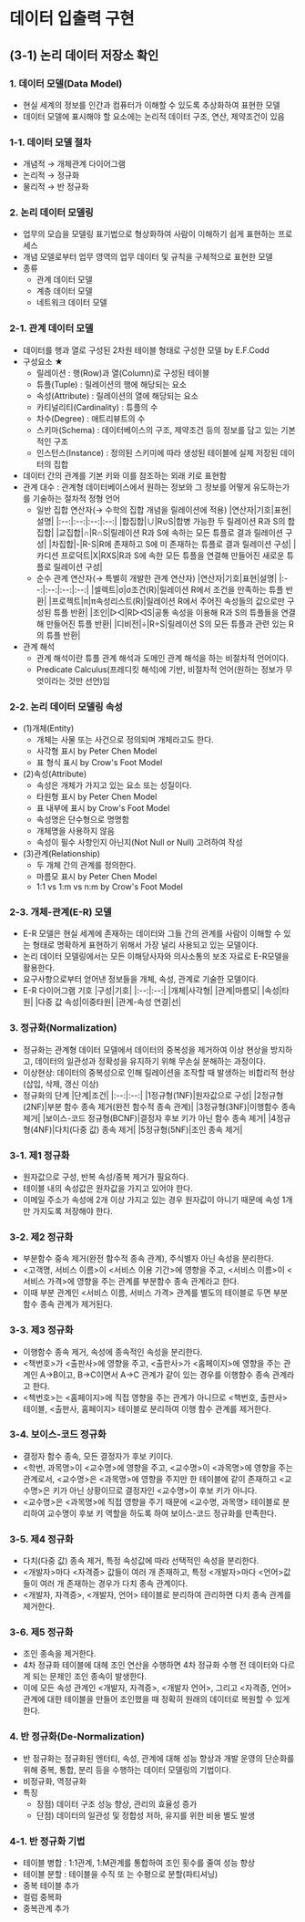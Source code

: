 # 데이터 입출력 구현

## (3-1) 논리 데이터 저장소 확인

### 1. 데이터 모델(Data Model)
- 현실 세계의 정보를 인간과 컴퓨터가 이해할 수 있도록 추상화하여 표현한 모델
- 데이터 모델에 표시해야 할 요소에는 논리적 데이터 구조, 연산, 제약조건이 있음


### 1-1. 데이터 모델 절차
- 개념적 → 개체관계 다이어그램
- 논리적 → 정규화
- 물리적 → 반 정규화


### 2. 논리 데이터 모델링
- 업무의 모습을 모델링 표기법으로 형상화하여 사람이 이해하기 쉽게 표현하는 프로세스
- 개념 모델로부터 업무 영역의 업무 데이터 및 규칙을 구체적으로 표현한 모델
- 종류
  - 관계 데이터 모델
  - 계층 데이터 모델
  - 네트워크 데이터 모델


### 2-1. 관계 데이터 모델
- 데이터를 행과 열로 구성된 2차원 테이블 형태로 구성한 모델 by E.F.Codd
- 구성요소 ★
  - 릴레이션 : 행(Row)과 열(Column)로 구성된 테이블
  - 튜플(Tuple) : 릴레이션의 행에 해당되는 요소
  - 속성(Attribute) : 릴레이션의 열에 해당되는 요소
  - 카티널리티(Cardinality) : 튜플의 수
  - 차수(Degree) : 애트리뷰트의 수
  - 스키마(Schema) : 데이터베이스의 구조, 제약조건 등의 정보를 담고 있는 기본적인 구조
  - 인스턴스(Instance) : 정의된 스키미에 따라 생성된 테이블에 실제 저장된 데이터의 집합
- 데이터 간의 관계를 기본 키와 이를 참조하는 외래 키로 표현함
- 관계 대수 : 관계형 데이터베이스에서 원하는 정보와 그 정보를 어떻게 유도하는가를 기술하는 절차적 정형 언어
  - 일반 집합 연산자(→ 수학의 집합 개념을 릴레이션에 적용)
    |연산자|기호|표현|설명|
    |:--:|:--:|:--:|:--:|
    |합집합|∪|R∪S|합병 가능한 두 릴레이션 R과 S의 합집합|
    |교집합|∩|R∩S|릴레이션 R과 S에 속하는 모든 튜플로 결과 릴레이션 구성|
    |차집합|-|R-S|R에 존재하고 S에 미 존재하는 튜플로 결과 릴레이션 구성|
    |카디션 프로덕트|X|RXS|R과 S에 속한 모든 튜플을 연결해 만들어진 새로운 튜플로 릴레이션 구성|
  - 순수 관계 연산자(→ 특별히 개발한 관계 연산자)
    |연산자|기호|표현|설명|
    |:--:|:--:|:--:|:--:|
    |셀렉트|σ|σ조건(R)|릴레이션 R에서 조건을 만족하는 튜플 반환|
    |프로젝트|π|π속성리스트(R)|릴레이션 R에서 주어진 속성들의 값으로만 구성된 튜플 반환|
    |조인|▷◁|R▷◁S|공통 속성을 이용해 R과 S의 튜플들을 연결해 만들어진 튜플 반환|
    |디비전|÷|R÷S|릴레이션 S의 모든 튜플과 관련 있는 R의 튜플 반환|
- 관계 해석
  - 관계 해석이란 튜플 관계 해석과 도메인 관계 해석을 하는 비절차적 언어이다.
  - Predicate Calculus(프레디킷 해석)에 기반, 비절차적 언어(원하는 정보가 무엇이라는 것만 선언)임


### 2-2. 논리 데이터 모델링 속성
- (1)개체(Entity)
  - 개체는 사물 또는 사건으로 정의되며 개체라고도 한다.
  - 사각형 표시 by Peter Chen Model
  - 표 형식 표시 by Crow's Foot Model
- (2)속성(Attribute)
  - 속성은 개체가 가지고 있는 요소 또는 성질이다.
  - 타원형 표시 by Peter Chen Model
  - 표 내부에 표시 by Crow's Foot Model
  - 속성명은 단수형으로 명명함
  - 개체명을 사용하지 않음
  - 속성이 필수 사항인지 아닌지(Not Null or Null) 고려하여 작성
- (3)관계(Relationship)
  - 두 개체 간의 관계를 정의한다.
  - 마름모 표시 by Peter Chen Model
  - 1:1 vs 1:m vs n:m by Crow's Foot Model


### 2-3. 개체-관계(E-R) 모델
- E-R 모델은 현실 세계에 존재하는 데이터와 그들 간의 관계를 사람이 이해할 수 있는 형태로 명확하게 표현하기 위해서 가장 널리 사용되고 있는 모델이다.
- 논리 데이터 모델링에서는 모든 이해당사자와 의사소통의 보조 자료로 E-R모델을 활용한다.
- 요구사항으로부터 얻어낸 정보들을 개체, 속성, 관계로 기술한 모델이다.
- E-R 다이어그램 기호
  |구성|기호|
  |:--:|:--:|
  |개체|사각형|
  |관계|마름모|
  |속성|타원|
  |다중 값 속성|이중타원|
  |관계-속성 연결|선|


### 3. 정규화(Normalization)
- 정규화는 관계형 데이터 모델에서 데이터의 중복성을 제거하여 이상 현상을 방지하고, 데이터의 일관성과 정확성을 유지하기 위해 무손실 분해하는 과정이다.
- 이상현상: 데이터의 중복성으로 인해 릴레이션을 조작할 때 발생하는 비합리적 현상(삽입, 삭제, 갱신 이상)
- 정규화의 단계
  |단계|조건|
  |:--:|:--:|
  |1정규형(1NF)|원자값으로 구성|
  |2정규형(2NF)|부분 함수 종속 제거(완전 함수적 종속 관계)|
  |3정규형(3NF)|이행함수 종속 제거|
  |보이스-코드 정규형(BCNF)|결정자 후보 키가 아닌 함수 종속 제거|
  |4정규형(4NF)|다치(다중 값) 종속 제거|
  |5정규형(5NF)|조인 종속 제거| 


### 3-1. 제1 정규화
- 원자값으로 구성, 반복 속성/중복 제거가 필요하다.
- 테이블 내의 속성값은 원자값을 가지고 있어야 한다.
- 이메일 주소가 속성에 2개 이상 가지고 있는 경우 원자값이 아니기 때문에 속성 1개만 가지도록 저장해야 한다.


### 3-2. 제2 정규화
- 부분함수 중속 제거(완전 함수적 종속 관계), 주식별자 아닌 속성을 분리한다.
- <고객명, 서비스 이름>이 <서비스 이용 기간>에 영향을 주고, <서비스 이름>이 <서비스 가격>에 영향을 주는 관계를 부분함수 종속 관계라고 한다.
- 이때 부분 관계인 <서비스 이름, 서비스 가격> 관계를 별도의 테이블로 두면 부분 함수 종속 관계가 제거된다.


### 3-3. 제3 정규화
- 이행함수 종속 제거, 속성에 종속적인 속성을 분리한다.
- <책번호>가 <출판사>에 영향을 주고, <출판사>가 <홈페이지>에 영향을 주는 관계인 A->B이고, B->C이면서 A->C 관계가 같이 있는 경우를 이행함수 종속 관계라고 한다.
- <책번호>는 <홈페이지>에 직접 영향을 주는 관계가 아니므로 <책번호, 출판사> 테이블, <출판사, 홈페이지> 테이블로 분리하여 이행 함수 관계를 제거한다.


### 3-4. 보이스-코드 정규화
- 결정자 함수 종속, 모든 결정자가 후보 키이다.
- <학번, 과목명>이 <교수명>에 영향을 주고, <교수명>이 <과목명>에 영향을 주는 관계로서, <교수명>은 <과목명>에 영향을 주지만 한 테이블에 같이 존재하고 <교수명>은 키가 아닌 상황이므로 결정자인 <교수명>이 후보 키가 아니다.
- <교수명>은 <과목명>에 직접 영향을 주기 때문에 <교수명, 과목명> 테이블로 분리하여 교수명이 후보 키 역할을 하도록 하여 보이스-코드 정규화를 만족한다.


### 3-5. 제4 정규화
- 다치(다중 값) 종속 제거, 특정 속성값에 따라 선택적인 속성을 분리한다.
- <개발자>마다 <자격증> 값들이 여러 개 존재하고, 특정 <개발자>마다 <언어>값들이 여러 개 존재하는 경우가 다치 종속 관계이다.
- <개발자, 자격증>, <개발자, 언어> 테이블로 분리하여 관리하면 다치 종속 관계를 제거한다.


### 3-6. 제5 정규화
- 조인 종속을 제거한다.
- 4차 정규화 테이블에 대헤 조인 연산을 수행하면 4차 정규화 수행 전 데이터와 다르게 되는 문제인 조인 종속이 발생한다.
- 이에 모든 속성 관계인 <개발자, 자격증>, <개발자 언어>, 그리고 <자격증, 언어> 관계에 대한 테이블을 만들어 조인했을 때 정확히 원래의 데이터로 복원할 수 있게 한다.


### 4. 반 정규화(De-Normalization)
- 반 정규화는 정규화된 엔터티, 속성, 관계에 대해 성능 향상과 개발 운영의 단순화를 위해 중복, 통합, 분리 등을 수행하는 데이터 모델링의 기법이다.
- 비정규화, 역정규화
- 특징
  - 장점) 데이터 구조 성능 향상, 관리의 효율성 증가
  - 단점) 데이터의 일관성 및 정합성 저하, 유지를 위한 비용 별도 발생


### 4-1. 반 정규화 기법
- 테이블 병합 : 1:1관계, 1:M관계를 통합하여 조인 횟수를 줄여 성능 향상
- 테이블 분할 : 테이블을 수직 또 는 수평으로 분할(파티셔닝)
- 중복 테이블 추가
- 컬럼 중복화
- 중복관계 추가





